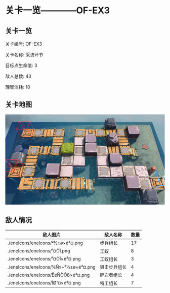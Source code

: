 # 关卡一览————OF-EX3


## 关卡一览

关卡编号: OF-EX3

关卡名称: 采访环节

目标点生命值: 3

敌人总数: 43

理智消耗: 10


## 关卡地图
![OF-EX3](./oprMap/OF-EX3.png)

## 敌人情况

| 敌人图片 | 敌人名称 | 数量  |
|---------|-----|-----|
| ./eneIcons/eneIcons/²½±ø×é³¤.png| 步兵组长  |   17  |
| ./eneIcons/eneIcons/¹¤ÒÏ.png| 工蚁  |   8  |
| ./eneIcons/eneIcons/¹¤ÒÏ×é³¤.png| 工蚁组长  |   3  |
| ./eneIcons/eneIcons/¾Ñ»÷²½±ø×é³¤.png| 狙击步兵组长  |   4  |
| ./eneIcons/eneIcons/ËéÑÒÕß×é³¤.png| 碎岩者组长  |   4  |
| ./eneIcons/eneIcons/ÌØ¹¤×é³¤.png| 特工组长  |   7  |
